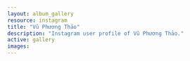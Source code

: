 ```yaml
---
layout: album_gallery
resource: instagram
title: "Vũ Phương Thảo"
description: "Instagram user profile of Vũ Phương Thảo."
active: gallery
images:
---
```


